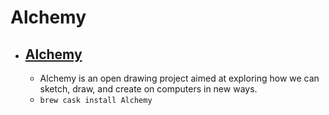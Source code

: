 # Alchemy
- [Alchemy](https://al.chemy.org/)
  - 
  - Alchemy is an open drawing project aimed at exploring how we can sketch, draw, and create on computers in new ways.
  - `brew cask install Alchemy`
